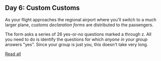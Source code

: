 ## Day 6: Custom Customs

As your flight approaches the regional airport where you'll switch to a much larger plane, *customs declaration forms* are distributed to the passengers.

The form asks a series of 26 yes-or-no questions marked a through z. All you need to do is identify the questions for which *anyone in your group* answers "yes". Since your group is just you, this doesn't take very long.

[Read all](https://adventofcode.com/2020/day/6)
